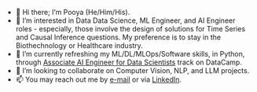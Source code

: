 - 👋  Hi there; I’m Pooya (He/Him/His).
- 👀  I’m interested in Data Data Science, ML Engineer, and AI Engineer roles - especially, those involve the design of solutions for Time Series and Causal Inference questions. My preference is to stay in the Biothechnology or Healthcare industry. 
- 🌱  I’m currently refreshing my ML/DL/MLOps/Software skills, in Python, through [Associate AI Engineer for Data Scientists](https://app.datacamp.com/learn/career-tracks/associate-ai-engineer-for-data-scientists) track on DataCamp.
- 💞️  I’m looking to collaborate on Computer Vision, NLP, and LLM projects.
- 📫  You may reach out me by [e-mail](mailto:pnaserinosar@gmail.com) or via [LinkedIn](https://www.linkedin.com/in/pnaserinosar/).

<!---
pnaserinosar/me is a ✨ special ✨ repository because its `README.md` (this file) appears on your GitHub profile.
You can click the Preview link to take a look at your changes.
--->

